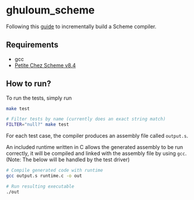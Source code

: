 # ghuloum_scheme
Following this [guide](http://scheme2006.cs.uchicago.edu/11-ghuloum.pdf) to incrementally build a Scheme compiler.

## Requirements
* gcc
* [Petite Chez Scheme v8.4](https://github.com/cisco/ChezScheme/)

## How to run?
To run the tests, simply run
```bash
make test

# Filter tests by name (currently does an exact string match)
FILTER="null?" make test
```

For each test case, the compiler produces an assembly file called `output.s`.

An included runtime written in C allows the generated assembly to be run correctly, it will be compiled and linked with the assembly file by using `gcc`. (Note: The below will be handled by the test driver)

```bash
# Compile generated code with runtime
gcc output.s runtime.c -o out

# Run resulting executable
./out
```
